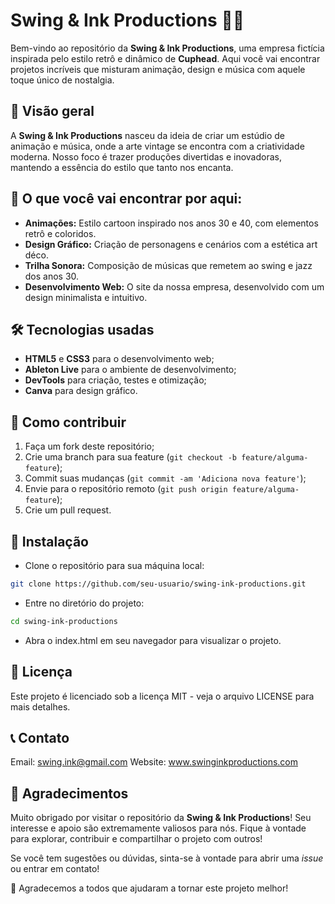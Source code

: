 # Swing & Ink Productions 🎨🎶

Bem-vindo ao repositório da **Swing & Ink Productions**, uma empresa fictícia inspirada pelo estilo retrô e dinâmico de **Cuphead**. Aqui você vai encontrar projetos incríveis que misturam animação, design e música com aquele toque único de nostalgia.

## 🌟 Visão geral

A **Swing & Ink Productions** nasceu da ideia de criar um estúdio de animação e música, onde a arte vintage se encontra com a criatividade moderna. Nosso foco é trazer produções divertidas e inovadoras, mantendo a essência do estilo que tanto nos encanta.

## 🚀 O que você vai encontrar por aqui:

- **Animações:** Estilo cartoon inspirado nos anos 30 e 40, com elementos retrô e coloridos.
- **Design Gráfico:** Criação de personagens e cenários com a estética art déco.
- **Trilha Sonora:** Composição de músicas que remetem ao swing e jazz dos anos 30.
- **Desenvolvimento Web:** O site da nossa empresa, desenvolvido com um design minimalista e intuitivo.

## 🛠️ Tecnologias usadas

- **HTML5** e **CSS3** para o desenvolvimento web;
- **Ableton Live** para o ambiente de desenvolvimento;
- **DevTools** para criação, testes e otimização;
- **Canva** para design gráfico.

## 🎯 Como contribuir

1. Faça um fork deste repositório;
2. Crie uma branch para sua feature (`git checkout -b feature/alguma-feature`);
3. Commit suas mudanças (`git commit -am 'Adiciona nova feature'`);
4. Envie para o repositório remoto (`git push origin feature/alguma-feature`);
5. Crie um pull request.

## 🔧 Instalação

- Clone o repositório para sua máquina local:

```bash
git clone https://github.com/seu-usuario/swing-ink-productions.git
```

- Entre no diretório do projeto:

```bash
cd swing-ink-productions
```

- Abra o index.html em seu navegador para visualizar o projeto.

## 📜 Licença

Este projeto é licenciado sob a licença MIT - veja o arquivo LICENSE para mais detalhes.

## 📞 Contato

Email: swing.ink@gmail.com
Website: www.swinginkproductions.com

## 🙏 Agradecimentos

Muito obrigado por visitar o repositório da **Swing & Ink Productions**! Seu interesse e apoio são extremamente valiosos para nós. Fique à vontade para explorar, contribuir e compartilhar o projeto com outros!

Se você tem sugestões ou dúvidas, sinta-se à vontade para abrir uma *issue* ou entrar em contato!

🎉 Agradecemos a todos que ajudaram a tornar este projeto melhor!
